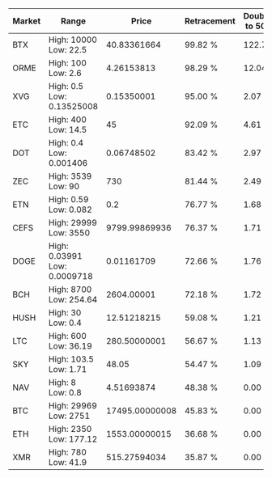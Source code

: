 | Market | Range | Price| Retracement | Doubles to 50% |
| --- | --- | --- | --- | --- |
| BTX | High: 10000<br />Low: 22.5 | 40.83361664 | 99.82 % | 122.72 |
| ORME | High: 100<br />Low: 2.6 | 4.26153813 | 98.29 % | 12.04 |
| XVG | High: 0.5<br />Low: 0.13525008 | 0.15350001 | 95.00 % | 2.07 |
| ETC | High: 400<br />Low: 14.5 | 45 | 92.09 % | 4.61 |
| DOT | High: 0.4<br />Low: 0.001406 | 0.06748502 | 83.42 % | 2.97 |
| ZEC | High: 3539<br />Low: 90 | 730 | 81.44 % | 2.49 |
| ETN | High: 0.59<br />Low: 0.082 | 0.2 | 76.77 % | 1.68 |
| CEFS | High: 29999<br />Low: 3550 | 9799.99869936 | 76.37 % | 1.71 |
| DOGE | High: 0.03991<br />Low: 0.0009718 | 0.01161709 | 72.66 % | 1.76 |
| BCH | High: 8700<br />Low: 254.64 | 2604.00001 | 72.18 % | 1.72 |
| HUSH | High: 30<br />Low: 0.4 | 12.51218215 | 59.08 % | 1.21 |
| LTC | High: 600<br />Low: 36.19 | 280.50000001 | 56.67 % | 1.13 |
| SKY | High: 103.5<br />Low: 1.71 | 48.05 | 54.47 % | 1.09 |
| NAV | High: 8<br />Low: 0.8 | 4.51693874 | 48.38 % | 0.00 |
| BTC | High: 29969<br />Low: 2751 | 17495.00000008 | 45.83 % | 0.00 |
| ETH | High: 2350<br />Low: 177.12 | 1553.00000015 | 36.68 % | 0.00 |
| XMR | High: 780<br />Low: 41.9 | 515.27594034 | 35.87 % | 0.00 |

